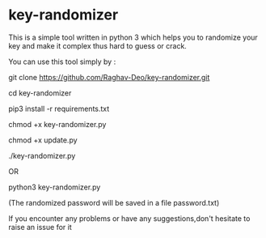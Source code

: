 # key-randomizer
This is a simple tool written in python 3 which helps you to randomize your key and make it complex thus hard to guess or crack.

You can use this tool simply by : 

git clone https://github.com/Raghav-Deo/key-randomizer.git






cd key-randomizer






pip3 install -r requirements.txt




chmod +x key-randomizer.py






chmod +x update.py





./key-randomizer.py





OR






python3 key-randomizer.py











(The randomized password will be saved in a file password.txt)



If you encounter any problems or have any suggestions,don't hesitate to raise an issue for it
